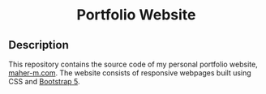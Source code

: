 <div align="center">

# Portfolio Website

</div>

## Description
This repository contains the source code of my personal portfolio website, [maher-m.com](https://maher-m.com/).
The website consists of responsive webpages built using CSS and [Bootstrap 5](https://getbootstrap.com/docs/5.0/getting-started/introduction/).